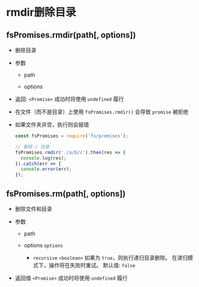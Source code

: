# rmdir删除目录

## fsPromises.rmdir(path\[, options])

+ 删除目录

+ 参数

    + path

    + options

+ 返回: `<Promise>` 成功时将使用 `undefined` 履行

+ 在文件（而不是目录）上使用 `fsPromises.rmdir()` 会导致 `promise` 被拒绝

+ 如果文件夹非空，执行则会报错

    ```javascript
    const fsPromises = require('fs/promises');

    // 删除 c 目录
    fsPromises.rmdir('./a/b/c').then(res => {
      console.log(res);
    }).catch(err => {
      console.error(err);
    });
    ```

## fsPromises.rm(path\[, options])

+ 删除文件和目录

+ 参数

    + path

    + options `options`

        + `recursive` `<boolean>` 如果为 `true`，则执行递归目录删除。 在递归模式下，操作将在失败时重试。 默认值: `false`

+ 返回值 `<Promise>` 成功时将使用 `undefined` 履行
